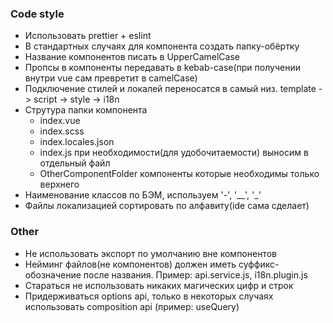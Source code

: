 ### Code style

- Использовать prettier + eslint 
- В стандартных случаях для компонента создать папку-обёртку
- Название компонентов писать в UpperCamelCase
- Пропсы в компоненты передавать в kebab-case(при получении внутри vue сам превретит в camelCase)
- Подключение стилей и локалей переносатся в самый низ. template -> script -> style -> i18n
- Струтура папки компонента
    - index.vue
    - index.scss
    - index.locales.json
    - index.js при необходимости(для удобочитаемости) выносим в отдельный файл
    - OtherComponentFolder компоненты которые необходимы только верхнего
- Наименование классов по БЭМ, используем '-', '__', '_'
- Файлы локализацией сортировать по алфавиту(ide сама сделает)

### Other

- Не использовать экспорт по умолчанию вне компонентов
- Нейминг файлов(не компонентов) должен иметь суффикс-обозначение после названия. Пример: api.service.js, i18n.plugin.js
- Стараться не использовать никаких магических цифр и строк
- Придерживаться options api, только в некоторых случаях использовать composition api (пример: useQuery)

